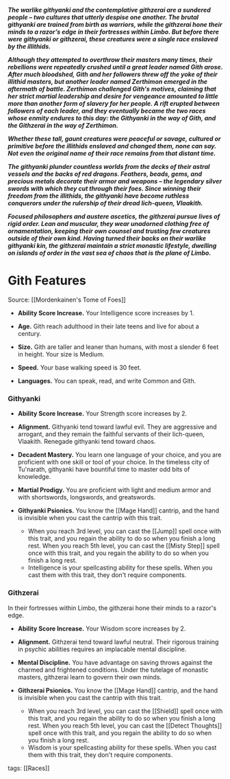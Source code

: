 **_The warlike githyanki and the contemplative githzerai are a sundered people – two cultures that utterly despise one another. The brutal githyanki are trained from birth as warriors, while the githzerai hone their minds to a razor’s edge in their fortresses within Limbo. But before there were githyanki or githzerai, these creatures were a single race enslaved by the illithids._**

**_Although they attempted to overthrow their masters many times, their rebellions were repeatedly crushed until a great leader named Gith arose. After much bloodshed, Gith and her followers threw off the yoke of their illithid masters, but another leader named Zerthimon emerged in the aftermath of battle. Zerthimon challenged Gith's motives, claiming that her strict martial leadership and desire for vengeance amounted to little more than another form of slavery for her people. A rift erupted between followers of each leader, and they eventually became the two races whose enmity endures to this day: the Githyanki in the way of Gith, and the Githzerai in the way of Zerthimon._**

**_Whether these tall, gaunt creatures were peaceful or savage, cultured or primitive before the illithids enslaved and changed them, none can say. Not even the original name of their race remains from that distant time._**

**_The githyanki plunder countless worlds from the decks of their astral vessels and the backs of red dragons. Feathers, beads, gems, and precious metals decorate their armor and weapons – the legendary silver swords with which they cut through their foes. Since winning their freedom from the illithids, the githyanki have become ruthless conquerors under the rulership of their dread lich-queen, Vlaakith._**

**_Focused philosophers and austere ascetics, the githzerai pursue lives of rigid order. Lean and muscular, they wear unadorned clothing free of ornamentation, keeping their own counsel and trusting few creatures outside of their own kind. Having turned their backs on their warlike githyanki kin, the githzerai maintain a strict monastic lifestyle, dwelling on islands of order in the vast sea of chaos that is the plane of Limbo._**

# Gith Features

Source: [[Mordenkainen's Tome of Foes]]

-   **Ability Score Increase.** Your Intelligence score increases by 1.

-   **Age.** Gith reach adulthood in their late teens and live for about a century.

-   **Size.** Gith are taller and leaner than humans, with most a slender 6 feet in height. Your size is Medium.

-   **Speed.** Your base walking speed is 30 feet.

-   **Languages.** You can speak, read, and write Common and Gith.

### Githyanki

-   **Ability Score Increase.** Your Strength score increases by 2.

-   **Alignment.** Githyanki tend toward lawful evil. They are aggressive and arrogant, and they remain the faithful servants of their lich-queen, Vlaakith. Renegade githyanki tend toward chaos.

-   **Decadent Mastery.** You learn one language of your choice, and you are proficient with one skill or tool of your choice. In the timeless city of Tu'narath, githyanki have bountiful time to master odd bits of knowledge.

-   **Martial Prodigy.** You are proficient with light and medium armor and with shortswords, longswords, and greatswords.

-   **Githyanki Psionics.** You know the [[Mage Hand]] cantrip, and the hand is invisible when you cast the cantrip with this trait.
    -   When you reach 3rd level, you can cast the [[Jump]] spell once with this trait, and you regain the ability to do so when you finish a long rest. When you reach 5th level, you can cast the [[Misty Step]] spell once with this trait, and you regain the ability to do so when you finish a long rest.
    -   Intelligence is your spellcasting ability for these spells. When you cast them with this trait, they don't require components.

### Githzerai

In their fortresses within Limbo, the githzerai hone their minds to a razor's edge.

-   **Ability Score Increase.** Your Wisdom score increases by 2.

-   **Alignment.** Githzerai tend toward lawful neutral. Their rigorous training in psychic abilities requires an implacable mental discipline.

-   **Mental Discipline.** You have advantage on saving throws against the charmed and frightened conditions. Under the tutelage of monastic masters, githzerai learn to govern their own minds.

-   **Githzerai Psionics.** You know the [[Mage Hand]] cantrip, and the hand is invisible when you cast the cantrip with this trait.
    -   When you reach 3rd level, you can cast the [[Shield]] spell once with this trait, and you regain the ability to do so when you finish a long rest. When you reach 5th level, you can cast the [[Detect Thoughts]] spell once with this trait, and you regain the ability to do so when you finish a long rest.
    -   Wisdom is your spellcasting ability for these spells. When you cast them with this trait, they don't require components.

tags: [[Races]]
